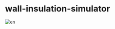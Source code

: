 # wall-insulation-simulator

[![en](https://img.shields.io/badge/lang-en-red.svg)](https://github.com/tellurium-monoxide/wall-insulation-simulator/blob/main/README.md)
